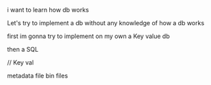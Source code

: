 i want to learn how db works 


Let's try to implement a db without any knowledge of how a db works
 
first im gonna try to implement on my own 
a Key value db 

then a SQL



// Key val 

metadata file 
bin files 



